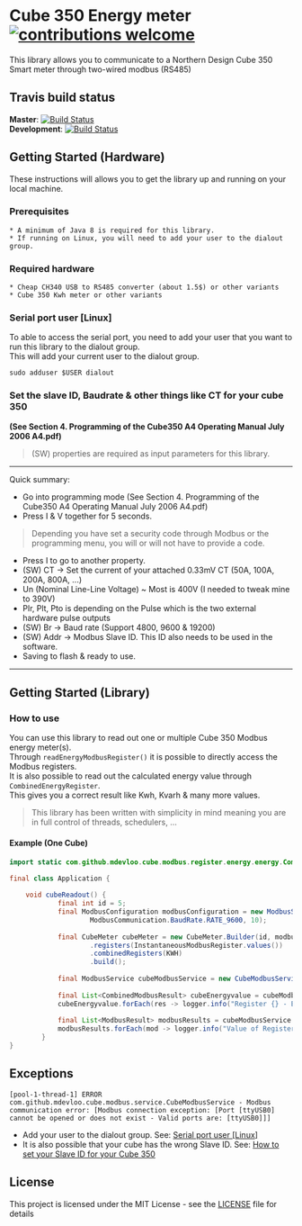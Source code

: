 # Cube 350 Energy meter [![contributions welcome](https://img.shields.io/badge/contributions-welcome-brightgreen.svg?style=flat)](https://github.com/M-Devloo/Cube-350-Smart-meter/issues)

This library allows you to communicate to a Northern Design Cube 350 Smart meter through two-wired modbus (RS485)

## Travis build status 
**Master**: [![Build Status](https://travis-ci.com/M-Devloo/Cube-350-Smart-meter.svg?branch=master)](https://travis-ci.com/M-Devloo/Cube-350-Smart-meter)  
**Development**: [![Build Status](https://travis-ci.com/M-Devloo/Cube-350-Smart-meter.svg?branch=development)](https://travis-ci.com/M-Devloo/Cube-350-Smart-meter)


## Getting Started (Hardware)
These instructions will allows you to get the library up and running on your local machine.

### Prerequisites
```
* A minimum of Java 8 is required for this library.
* If running on Linux, you will need to add your user to the dialout group.
```

### Required hardware
```
* Cheap CH340 USB to RS485 converter (about 1.5$) or other variants
* Cube 350 Kwh meter or other variants
```

### Serial port user [Linux]
To able to access the serial port, you need to add your user that you want to run this library to the dialout group.  
This will add your current user to the dialout group.   
```
sudo adduser $USER dialout
```

### Set the slave ID, Baudrate & other things like CT for your cube 350

__(See Section 4. Programming of the Cube350 A4 Operating Manual July 2006 A4.pdf)__

> (SW) properties are required as input parameters for this library.

***
Quick summary:
* Go into programming mode (See Section 4. Programming of the Cube350 A4 Operating Manual July 2006 A4.pdf)
* Press I & V together for 5 seconds.
> Depending you have set a security code through Modbus or the programming menu, you will or will not have to provide a code.
* Press I to go to another property.
* (SW) CT -> Set the current of your attached 0.33mV CT (50A, 100A, 200A, 800A, ...)
* Un (Nominal Line-Line Voltage) ~ Most is 400V (I needed to tweak mine to 390V)
* Plr, Plt, Pto is depending on the Pulse which is the two external hardware pulse outputs
* (SW) Br -> Baud rate (Support 4800, 9600 & 19200)
* (SW) Addr -> Modbus Slave ID. This ID also needs to be used in the software.
* Saving to flash & ready to use.
***

## Getting Started (Library)

### How to use

You can use this library to read out one or multiple Cube 350 Modbus energy meter(s).  
Through `readEnergyModbusRegister()` it is possible to directly access the Modbus registers.  
It is also possible to read out the calculated energy value through `CombinedEnergyRegister`.  
This gives you a correct result like Kwh, Kvarh & many more values.  

> This library has been written with simplicity in mind meaning you are in full control of threads, schedulers, ...

#### Example (One Cube)
```java
import static com.github.mdevloo.cube.modbus.register.energy.energy.CombinedEnergyRegister.KWH;

final class Application {
        
    void cubeReadout() {
            final int id = 5;
            final ModbusConfiguration modbusConfiguration = new ModbusSerialConfiguration("/dev/ttyUSB0",
                    ModbusCommunication.BaudRate.RATE_9600, 10);
    
            final CubeMeter cubeMeter = new CubeMeter.Builder(id, modbusConfiguration)
                    .registers(InstantaneousModbusRegister.values())
                    .combinedRegisters(KWH)
                    .build();
    
            final ModbusService cubeModbusService = new CubeModbusService(cubeMeter);
    
            final List<CombinedModbusResult> cubeEnergyvalue = cubeModbusService.readEnergyModbusRegister(CubeModbusService.Scaler.KWH);
            cubeEnergyvalue.forEach(res -> logger.info("Register {} - Energy value :{} KwH", res.getCombinedRegister(), res.calculateEnergyScaling()));
    
            final List<ModbusResult> modbusResults = cubeModbusService.readModbusRegisters();
            modbusResults.forEach(mod -> logger.info("Value of Register: {} - {}", mod.getModbusRegister(), mod.getRegister().getValue()));
        }
}
```

## Exceptions
````
[pool-1-thread-1] ERROR com.github.mdevloo.cube.modbus.service.CubeModbusService - Modbus communication error: [Modbus connection exception: [Port [ttyUSB0] cannot be opened or does not exist - Valid ports are: [ttyUSB0]]]
````
* Add your user to the dialout group. See: [Serial port user [Linux]](#serial-port-user-linux)  
* It is also possible that your cube has the wrong Slave ID. See: [How to set your Slave ID for your Cube 350](#set-the-slave-id-baudrate--other-things-like-ct-for-your-cube-350)

## License

This project is licensed under the MIT License - see the [LICENSE](LICENSE) file for details